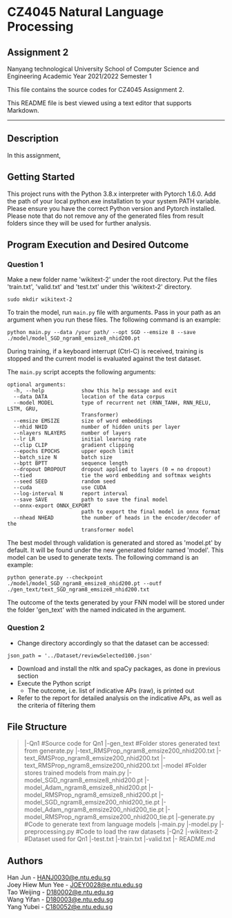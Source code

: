 # CZ4045 Natural Language Processing
## Assignment 2

Nanyang technological University
School of Computer Science and Engineering
Academic Year 2021/2022 Semester 1

This file contains the source codes for CZ4045 Assignment 2.

This README file is best viewed using a text editor that supports Markdown.

---

## Description

In this assignment, 

## Getting Started
This project runs with the Python 3.8.x interpreter with Pytorch 1.6.0. Add the path of your local python.exe installation to your system PATH variable. Please ensure you have the correct Python version and Pytorch installed. Please note that do not remove any of the generated files from result folders since they will be used for further analysis.

## Program Execution and Desired Outcome

### Question 1
Make a new folder name 'wikitext-2' under the root directory. 
Put the files 'train.txt', 'valid.txt' and 'test.txt' under this 'wikitext-2' directory.
```
sudo mkdir wikitext-2
``` 
To train the model, run `main.py` file with arguments. Pass in your path as an argument when you run these files. The following command is an example:
```
python main.py --data /your path/ --opt SGD --emsize 8 --save ./model/model_SGD_ngram8_emsize8_nhid200.pt
```

During training, if a keyboard interrupt (Ctrl-C) is received, training is stopped and the current model is evaluated against the test dataset.

The `main.py` script accepts the following arguments:
```
optional arguments:
  -h, --help            show this help message and exit
  --data DATA           location of the data corpus
  --model MODEL         type of recurrent net (RNN_TANH, RNN_RELU, LSTM, GRU,
                        Transformer)
  --emsize EMSIZE       size of word embeddings
  --nhid NHID           number of hidden units per layer
  --nlayers NLAYERS     number of layers
  --lr LR               initial learning rate
  --clip CLIP           gradient clipping
  --epochs EPOCHS       upper epoch limit
  --batch_size N        batch size
  --bptt BPTT           sequence length
  --dropout DROPOUT     dropout applied to layers (0 = no dropout)
  --tied                tie the word embedding and softmax weights
  --seed SEED           random seed
  --cuda                use CUDA
  --log-interval N      report interval
  --save SAVE           path to save the final model
  --onnx-export ONNX_EXPORT
                        path to export the final model in onnx format
  --nhead NHEAD         the number of heads in the encoder/decoder of the
                        transformer model
```

The best model through validation is generated and stored as 'model.pt' by default. It will be found under the new generated folder named 'model'.
This model can be used to generate texts. The following command is an example:
``` 
python generate.py --checkpoint ./model/model_SGD_ngram8_emsize8_nhid200.pt --outf ./gen_text/text_SGD_ngram8_emsize8_nhid200.txt 
```
The outcome of the texts generated by your FNN model will be stored under the folder 'gen_text' with the named indicated in the argument. 

 
### Question 2
* Change directory accordingly so that the dataset can be accessed:
```
json_path = '../Dataset/reviewSelected100.json' 
``` 
* Download and install the nltk and spaCy packages, as done in previous section
* Execute the Python script
    * The outcome, i.e. list of indicative APs (raw), is printed out
* Refer to the report for detailed analysis on the indicative APs, as well as the criteria of filtering them


## File Structure
> |-Qn1                                                     #Source code for Qn1
>   |-gen_text                                              #Folder stores generated text from generate.py
>       |-text_RMSProp_ngram8_emsize200_nhid200.txt
>       |-text_RMSProp_ngram8_emsize200_nhid200.txt
>       |-text_RMSProp_ngram8_emsize200_nhid200.txt
>   |-model                                                 #Folder stores trained models from main.py
>       |-model_SGD_ngram8_emsize8_nhid200.pt
>       |-model_Adam_ngram8_emsize8_nhid200.pt
>       |-model_RMSProp_ngram8_emsize8_nhid200.pt
>       |-model_SGD_ngram8_emsize200_nhid200_tie.pt
>       |-model_Adam_ngram8_emsize200_nhid200_tie.pt
>       |-model_RMSProp_ngram8_emsize200_nhid200_tie.pt
>   |-generate.py                                           #Code to generate text from language models
>   |-main.py
>   |-model.py
>   |-preprocessing.py                                      #Code to load the raw datasets
> |-Qn2
> |-wikitext-2                                              #Dataset used for Qn1
>   |-test.txt
>   |-train.txt
>   |-valid.txt
> |- README.md

## Authors
Han Jun - HANJ0030@e.ntu.edu.sg  
Joey Hiew Mun Yee - JOEY0028@e.ntu.edu.sg  
Tao Weijing - D180002@e.ntu.edu.sg  
Wang Yifan - D180003@e.ntu.edu.sg  
Yang Yubei - C180052@e.ntu.edu.sg
